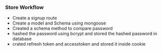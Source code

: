 ### Store Workflow

- Create a signup route
- Create a model and Schema using mongoose
- Created a schema method to compare password
- hashed the password using bcrypt and stored the hashed password in database
- crated refresh token and accesstoken and stored it inside cookie
